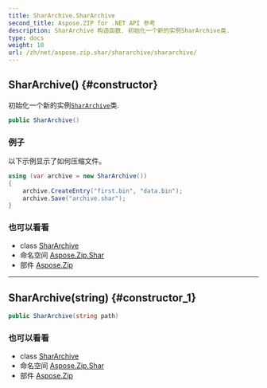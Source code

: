 ```yaml
---
title: SharArchive.SharArchive
second_title: Aspose.ZIP for .NET API 参考
description: SharArchive 构造函数. 初始化一个新的实例SharArchive类.
type: docs
weight: 10
url: /zh/net/aspose.zip.shar/shararchive/shararchive/
---
```

## SharArchive() {#constructor}

初始化一个新的实例[`SharArchive`](../)类.

```csharp
public SharArchive()
```

### 例子

以下示例显示了如何压缩文件。

```csharp
using (var archive = new SharArchive())
{
    archive.CreateEntry("first.bin", "data.bin");
    archive.Save("archive.shar");
}
```

### 也可以看看

* class [SharArchive](../)
* 命名空间 [Aspose.Zip.Shar](../../shararchive/)
* 部件 [Aspose.Zip](../../../)

---

## SharArchive(string) {#constructor_1}

```csharp
public SharArchive(string path)
```

### 也可以看看

* class [SharArchive](../)
* 命名空间 [Aspose.Zip.Shar](../../shararchive/)
* 部件 [Aspose.Zip](../../../)


